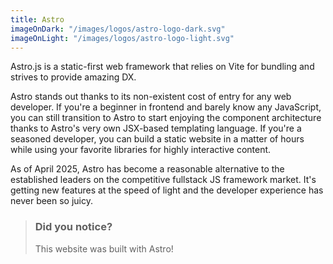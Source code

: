 ```yaml
---
title: Astro
imageOnDark: "/images/logos/astro-logo-dark.svg"
imageOnLight: "/images/logos/astro-logo-light.svg"
---
```


Astro.js is a static-first web framework that relies on Vite for bundling and strives to provide amazing DX. 

Astro stands out thanks to its non-existent cost of entry for any web developer. If you're a beginner in frontend and barely know any JavaScript, you can still transition to Astro to start enjoying the component architecture thanks to Astro's very own JSX-based templating language. If you're a seasoned developer, you can build a static website in a matter of hours while using your favorite libraries for highly interactive content.

As of April 2025, Astro has become a reasonable alternative to the established leaders on the competitive fullstack JS framework market. It's getting new features at the speed of light and the developer experience has never been so juicy. 

> ### Did you notice?
>
> This website was built with Astro!
